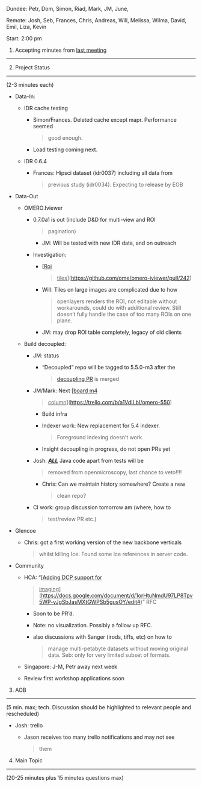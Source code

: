 Dundee: Petr, Dom, Simon, Riad, Mark, JM, June,

Remote: Josh, Seb, Frances, Chris, Andreas, Will, Melissa, Wilma, David,
Emil, Liza, Kevin

Start: 2:00 pm

1. Accepting minutes from [<u>last meeting</u>](https://drive.google.com/open?id=1TndXeC3wQSZVEaB5ZGpEAaPRl1QAufSI)
-------------------------------------------------------------------------------------------------------------------

2. Project Status
-----------------

(2-3 minutes each)

-   Data-In:

    -   IDR cache testing

        -   Simon/Frances. Deleted cache except mapr. Performance seemed
            > good enough.

        -   Load testing coming next.

    -   IDR 0.6.4

        -   Frances: Hipsci dataset (idr0037) including all data from
            > previous study (idr0034). Expecting to release by EOB

-   Data-Out

    -   OMERO.Iviewer

        -   0.7.0a1 is out (include D&D for multi-view and ROI
            > pagination)

            -   JM: Will be tested with new IDR data, and on outreach

        -   Investigation:

            -   [<u>Roi
                > tiles</u>](https://github.com/ome/omero-iviewer/pull/242)

            -   Will: Tiles on large images are complicated due to how
                > openlayers renders the ROI, not editable without
                > workarounds, could do with additional review. Still
                > doesn’t fully handle the case of too many ROIs on one
                > plane.

            -   JM: may drop ROI table completely, legacy of old clients

    -   Build decoupled:

        -   JM: status

            -   “Decoupled” repo will be tagged to 5.5.0-m3 after the
                > [<u>decoupling
                > PR</u>](https://github.com/openmicroscopy/openmicroscopy/pull/5934)
                > is merged

        -   JM/Mark: Next [<u>board m4
            > column</u>](https://trello.com/b/a1VdILbI/omero-550)

            -   Build infra

            -   Indexer work: New replacement for 5.4 indexer.
                > Foreground indexing doesn’t work.

            -   Insight decoupling in progress, do not open PRs yet

        -   Josh: ***<u>ALL</u>*** Java code apart from tests will be
            > removed from openmicroscopy, last chance to veto!!!!

            -   Chris: Can we maintain history somewhere? Create a new
                > clean repo?

        -   CI work: group discussion tomorrow am (where, how to
            > test/review PR etc.)

-   Glencoe

    -   Chris: got a first working version of the new backbone verticals
        > whilst killing Ice. Found some Ice references in server code.

-   Community

    -   HCA: “[<u>Adding DCP support for
        > imaging</u>](https://docs.google.com/document/d/1orHtuNmdU97LP8Tpv5WP-yJgSbJasMXtGWPSb5gusOY/edit#)”
        > RFC

        -   Soon to be PR’d.

        -   Note: no visualization. Possibly a follow up RFC.

        -   also discussions with Sanger (irods, tiffs, etc) on how to
            > manage multi-petabyte datasets without moving original
            > data. Seb: only for very limited subset of formats.

    -   Singapore: J-M, Petr away next week

    -   Review first workshop applications soon

3. AOB
------

(5 min. max; tech. Discussion should be highlighted to relevant people
and rescheduled)

-   Josh: trello

    -   Jason receives too many trello notifications and may not see
        > them

4. Main Topic
-------------

(20-25 minutes plus 15 minutes questions max)
